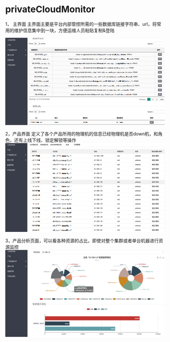 # privateCloudMonitor

1， 主界面
主界面主要是平台内部管控所需的一些数据库链接字符串、url，将常用的维护信息集中到一块，方便运维人员粘贴复制&登陆

![image](https://github.com/luvensin/privateCloudMonitor/blob/master/mainpage.png)

2，产品界面
定义了各个产品所用的物理机的信息已经物理机是否down机，和角色，还有上线下线、锁定解锁等操作
![image](https://github.com/luvensin/privateCloudMonitor/blob/master/productPage.png)

3，产品分析页面，可以看各种资源的占比，即使对整个集群或者单台机器进行资源监控
![image](https://github.com/luvensin/privateCloudMonitor/blob/master/product%20analysis.png)
